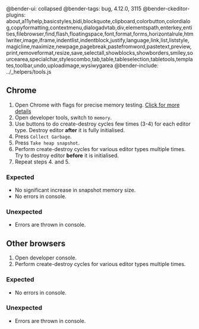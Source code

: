 @bender-ui: collapsed
@bender-tags: bug, 4.12.0, 3115
@bender-ckeditor-plugins: about,a11yhelp,basicstyles,bidi,blockquote,clipboard,colorbutton,colordialog,copyformatting,contextmenu,dialogadvtab,div,elementspath,enterkey,entities,filebrowser,find,flash,floatingspace,font,format,forms,horizontalrule,htmlwriter,image,iframe,indentlist,indentblock,justify,language,link,list,liststyle,magicline,maximize,newpage,pagebreak,pastefromword,pastetext,preview,print,removeformat,resize,save,selectall,showblocks,showborders,smiley,sourcearea,specialchar,stylescombo,tab,table,tableselection,tabletools,templates,toolbar,undo,uploadimage,wysiwygarea
@bender-include: ../_helpers/tools.js

## Chrome

1. Open Chrome with flags for precise memory testing. [Click for more details](https://github.com/ckeditor/ckeditor-dev/blob/memory-test/tests/core/memory/memory.md#testing)
1. Open developer tools, switch to `memory`.
1. Use buttons to do create-destroy cycles few times (3-4) for each editor type. Destroy editor **after** it is fully initialised.
1. Press `Collect Garbage`.
1. Press `Take heap snapshot`.
1. Perform create-destroy cycles for various editor types multiple times. Try to destroy editor **before** it is initialised.
1. Repeat steps 4. and 5.

### Expected
- No significant increase in snapshot memory size.
- No errors in console.

### Unexpected
- Errors are thrown in console.

## Other browsers

1. Open developer console.
1. Perform create-destroy cycles for various editor types multiple times.

### Expected
- No errors in console.

### Unexpected
- Errors are thrown in console.
